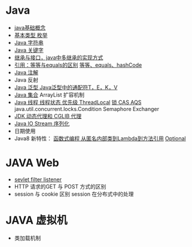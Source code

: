 # Java

- [java基础概念](java基础概念.md)
- [基本类型   枚举](数据类型.md) 
- [Java 字符串](字符串.md)
- [Java 关键字](Java关键字.md)
- [继承与接口，java中多继承的实现方式](多重继承-接口-mixin.md)
- [引用：等等与equals的区别](https://gitee.com/moxi159753/LearningNotes/blob/master/%E6%A0%A1%E6%8B%9B%E9%9D%A2%E8%AF%95/%E5%9F%BA%E7%A1%80%E9%9D%A2%E8%AF%95%E9%A2%98/1_equals%E5%92%8C%E7%AD%89%E7%AD%89%E7%9A%84%E5%8C%BA%E5%88%AB/README.md) [等等、equals、hashCode](对象相等比较.md)
- [Java 注解](java注解.md)
- Java 反射
- [Java 泛型    Java泛型中的通配符T，E，K，V](Java泛型.md)
- [Java 集合](集合.md)    ArrayList 扩容机制
- [Java 线程    线程状态    优先级    ThreadLocal](多线程.md)    [锁    CAS    AQS](锁.md) 
  java.util.concurrent.locks.Condition 
  Semaphore 
  Exchanger
- [JDK 动态代理和 CGLIB 代理](动态代理.md)
- [Java IO    Stream    序列化](JavaIO流.md)
- 日期使用
- Java8 新特性：
  [函数式编程 从匿名内部类到Lambda到方法引用](函数式接口.md)
  [Optional](Java类.md)

# JAVA Web

- [sevlet filter listener](JavaWeb基础.md)
- HTTP 请求的GET 与 POST 方式的区别
- session 与 cookie 区别    session 在分布式中的处理

# JAVA 虚拟机

- 类加载机制

